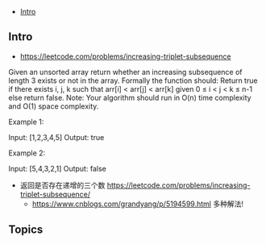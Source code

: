 - [Intro](#intro)

## Intro

- https://leetcode.com/problems/increasing-triplet-subsequence

Given an unsorted array return whether an increasing subsequence of length 3 exists or not in the array.
Formally the function should:
Return true if there exists i, j, k 
such that arr[i] < arr[j] < arr[k] given 0 ≤ i < j < k ≤ n-1 else return false.
Note: Your algorithm should run in O(n) time complexity and O(1) space complexity.

Example 1:

Input: [1,2,3,4,5]
Output: true


Example 2:

Input: [5,4,3,2,1]
Output: false


- 返回是否存在递增的三个数 https://leetcode.com/problems/increasing-triplet-subsequence/ 
  - https://www.cnblogs.com/grandyang/p/5194599.html 多种解法!



## Topics



